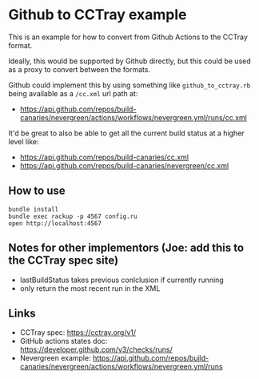 # Github to CCTray example

This is an example for how to convert from Github Actions to the CCTray format.

Ideally, this would be supported by Github directly, but this could be used as a proxy to convert between the formats.

Github could implement this by using something like `github_to_cctray.rb` being available as a `/cc.xml` url path at:

- https://api.github.com/repos/build-canaries/nevergreen/actions/workflows/nevergreen.yml/runs/cc.xml

It'd be great to also be able to get all the current build status at a higher level like:

- https://api.github.com/repos/build-canaries/cc.xml
- https://api.github.com/repos/build-canaries/nevergreen/cc.xml

## How to use

```
bundle install
bundle exec rackup -p 4567 config.ru
open http://localhost:4567
```

## Notes for other implementors (Joe: add this to the CCTray spec site)

- lastBuildStatus takes previous conlclusion if currently running
- only return the most recent run in the XML

## Links

- CCTray spec: https://cctray.org/v1/
- GitHub actions states doc: https://developer.github.com/v3/checks/runs/
- Nevergreen example: https://api.github.com/repos/build-canaries/nevergreen/actions/workflows/nevergreen.yml/runs
